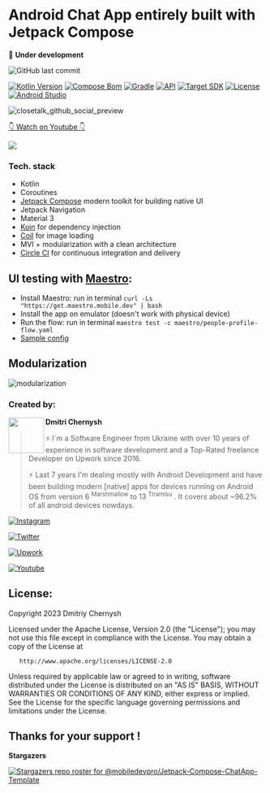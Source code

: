 # Android Chat App entirely built with Jetpack Compose



🔴 **Under development**

![GitHub last commit](https://img.shields.io/github/last-commit/mobiledevpro/Jetpack-Compose-ChatApp-Template?color=red&style=flat-square)

[![Kotlin Version](https://img.shields.io/badge/Kotlin-1.9.0-blue.svg?style=flat-square)](http://kotlinlang.org/)
[![Compose Bom](https://img.shields.io/badge/Compose%20Bom-2023.08.00-blue.svg?style=flat-square)]([http://kotlinlang.org/](https://developer.android.com/jetpack/compose/bom/bom-mapping))
[![Gradle](https://img.shields.io/badge/Gradle-8.1.0-blue.svg?style=flat-square)](https://developer.android.com/build/releases/gradle-plugin)
[![API](https://img.shields.io/badge/Min%20SDK-24%20[Android%207.0]-blue.svg?style=flat-square)](https://github.com/AndroidSDKSources/android-sdk-sources-list)
[![Target SDK](https://img.shields.io/badge/Target%20SDK-34%20[Android%2014]-blue.svg?style=flat-square)](https://developer.android.com/about/versions/13)
[![License](https://img.shields.io/badge/License-Apache%202.0-blue.svg?style=flat-square)](http://www.apache.org/licenses/LICENSE-2.0)
[![Android Studio](https://img.shields.io/badge/Android%20Studio%20Giraffe-2022.3.1-orange.svg?style=flat-square)](https://developer.android.com/studio/preview)



![closetalk_github_social_preview](https://github.com/mobiledevpro/Jetpack-Compose-ChatApp-Template/assets/5750211/343f1ab5-54e4-41c2-a554-af0526aee382)

[👇 Watch on Youtube 👇](https://youtube.com/@mobiledevpro?sub_confirmation=1)

[<img src="https://img.youtube.com/vi/q8PQnNo11Bk/hqdefault.jpg"/>](https://www.youtube.com/embed/q8PQnNo11Bk)

### Tech. stack

* Kotlin
* Coroutines
* [Jetpack Compose](https://developer.android.com/jetpack/compose) modern toolkit for building native UI
* Jetpack Navigation
* Material 3
* [Koin](https://insert-koin.io/docs/reference/koin-android/compose) for dependency injection
* [Coil](https://coil-kt.github.io/coil/compose/) for image loading
* MVI + modularization with a clean architecture
* [Circle CI](https://circleci.com/) for continuous integration and delivery


## UI testing with [Maestro](https://maestro.mobile.dev/):

* Install Maestro: run in terminal ```curl -Ls "https://get.maestro.mobile.dev" | bash```
* Install the app on emulator (doesn't work with physical device)
* Run the flow: run in terminal ```maestro test -c maestro/people-profile-flow.yaml```
* [Sample config](maestro/people-profile-flow.yaml)


## Modularization

![modularization](doc/modularization.png)

### Created by:

<a href="https://github.com/dmitriy-chernysh" target="_blank">
  <img src="https://s.gravatar.com/avatar/72c649d298a8f0f088fd0850e19b9147?s=400" width="70" align="left">
</a>

**Dmitri Chernysh**

> ⚡️ I`m a Software Engineer from Ukraine with over 10 years of experience in software development and a Top-Rated freelance Developer on Upwork since 2016.
> 
> ⚡️ Last 7 years I'm dealing mostly with Android Development and have been building modern [native] apps for devices running on Android OS from version 6 <sup>Marshmallow</sup> to 13 <sup>Tiramisu</sup> . It covers about ~96.2% of all android devices nowdays.
>

   
[![Instagram](https://img.shields.io/badge/-instagram-E4405F?logo=instagram&label=Behind+the+scenes+of+building+apps&style=for-the-badge&logoColor=white)](https://www.instagram.com/mobiledevpro/)

[![Twitter](https://img.shields.io/badge/-twitter-1DA1F2?logo=twitter&style=for-the-badge&label=xml-to-compose+journey&logoColor=white)](https://twitter.com/mobiledev_pro)

[![Upwork](https://img.shields.io/badge/-upwork-brightgreen?logo=upwork&message=Upwork&label=Work+With+Me+on&style=for-the-badge)](https://www.upwork.com/freelancers/~01fb21586ed544f07b)

[![Youtube](https://img.shields.io/badge/-youtube-red?logo=youtube&message=Youtube&label=Shorts&style=for-the-badge)](https://www.youtube.com/@mobiledevpro)

## License:

Copyright 2023 Dmitriy Chernysh

Licensed under the Apache License, Version 2.0 (the "License");
you may not use this file except in compliance with the License.
You may obtain a copy of the License at

       http://www.apache.org/licenses/LICENSE-2.0

Unless required by applicable law or agreed to in writing, software
distributed under the License is distributed on an "AS IS" BASIS,
WITHOUT WARRANTIES OR CONDITIONS OF ANY KIND, either express or implied.
See the License for the specific language governing permissions and
limitations under the License.

## Thanks for your support !
**Stargazers**

[![Stargazers repo roster for @mobiledevpro/Jetpack-Compose-ChatApp-Template](https://reporoster.com/stars/dark/mobiledevpro/Jetpack-Compose-ChatApp-Template)](https://github.com/mobiledevpro/Jetpack-Compose-ChatApp-Template/stargazers)
